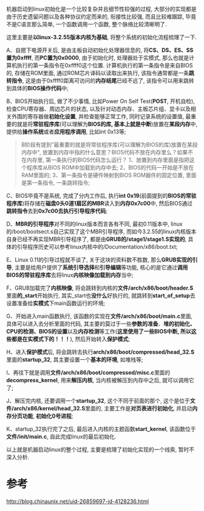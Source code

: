 机器启动到linux初始化是一个比较复杂并且细节性较强的过程, 大部分的实现都是由于历史遗留问题以及各种协议约定而来的, 衔接性比较强, 而且比较难跟踪, 毕竟不是C语言那么简单, 一个函数调用一个函数, 整个脉络比较清晰明了. 

这里主要是**以linux-3.2.55版本内核为基础**, 将整个系统的初始化流程梳理了一下. 

A、自摁下电源开关后, 是由主板自动初始化处理器信息的, 将**CS、DS、ES、SS置为0xffff**, 而**PC置为0x0000**, 由于初始化时, 处理器处于实模式, 那么也就是计算机执行的第一条指令在0xffff0这个位置. 计算机执行的第一条指令是来自BIOS的, 存储在ROM里面, 通过ROM芯片译码以读取出来执行, 该指令通常都是一条**跳转指令**, 这是由于0xffff0距离可访问的**内存结尾**已经不远了, 该指令可以用来跳转到具体的**BIOS操作代码**中; 

B、BIOS开始执行后, 做了不少事情, 比如Power On Self Test(**POST**, 开机自检), 检查CPU寄存器、周边芯片的状态, 以及针对动态内存、主板芯片组、显卡以及相关外围的寄存器做**初始化设置**, 并检查能够正常工作, 同时记录系统的设置值, 最重要的就是将**常驻程序库**(可以理解为**BIOS的库, 基本上就是中断**)放置在**某段内存**中, 提供给**操作系统**或者**应用程序调用**, 比如int 0x13等; 

> B阶段有提到”最重要的就是将常驻程序库(可以理解为BIOS的库)放置在某段内存中", 放置到内存中指的什么意思？BIOS代码不放在内存里么？如果不在内存里, 第一条执行的BIOS代码怎么运行？
> 1、放置到内存里面是指把这个程序库从BIOS ROM中加载到内存中去; 
> 2、BIOS的代码一开始是不放在RAM里面的; 
> 3、第一条指令是硬件映射到BIOS ROM器件的固定位置, 里面是第一条指令, 一条跳转指令; 

C、BIOS毕竟不是系统, 完成了分内工作后, 执行**int 0x19**(前面提到的**BIOS的常驻程序库**)将存储在**磁盘0头0道1扇区的MBR**读入到**内存0x7c00**中, 然后BIOS通过**跳转指令**去到**0x7c00去执行引导程序代码**; 

D、**MBR的引导程序**对不同的linux版本而言各有不同, 最初0.11版本中, linux的/boot/bootsect.s自己实现了这个MBR引导程序, 而如今3.2.55的linux内核版本自身已经不再实现MBR引导程序了, 都是由**GRUB的/stage1/stage1.S实现的**, 具体的引导程序历史可以参考linux内核中的/Documentation/x86/boot.txt; 

E、Linux 0.11的引导过程就不谈了, 关于这块的资料数不胜数, 那么**GRUB实现的引导**, 主要是给用户提供了**系统引导选择**和**引导编辑**等功能, 核心的是它通过**调用BIOS的常驻程序库**去将linux**内核映像加载到内存**当中; 

F、GRUB加载完了**内核映像**, 将会跳转到内核的**文件/arch/x86/boot/header.S**里面**的\_start**开始执行, 其实\_start也**没什么**好执行的, 就跳转到**start\_of\_setup**去设置准备给**实模式**下main函数运行的环境; 

G、开始进入main函数执行, 该函数的实现在**文件/arch/x86/boot/main.c**里面, 具体可以进入去分析里面的代码, 其主要的莫过于一些**参数的准备**、**堆的初始化、CPU的检测、BIOS的设置**以及**内存检测**等工作(**这里使用了一些BIOS中断, 所以这些都是在实模式下的！！！**), 然后开始转入**保护模式**; 

H、进入**保护模式**后, 将会跳转去执行**arch/x86/boot/compressed/head\_32.S**里面的**startup\_32**, 其主要设置一个**基本的环境**, 如堆栈等; 

I、再往下就是调用**文件/arch/x86/boot/compressed/misc.c**里面的**decompress\_kernel**, 用来**解压内核**, 当内核被解压到内存中之后, 就可以调用它了; 

J、解压完内核, 还要调用一个**startup\_32**, 这个不同于前面的那个, 这个是位于**文件/arch/x86/kernel/head\_32.S**里面的, 主要工作是**对页表进行初始化**, 并启动**内存分页功能**, **初始化0号进程**; 

K、startup\_32执行完了之后, 最后进入内核的主题函数**start\_kernel**, 该函数位于**文件/init/main.c**, 自此完成linux的最后初始化. 

以上就是机器启动linux的整个过程, 主要是梳理了初始化实现的一个线索, 暂时不深入分析. 

# 参考

http://blog.chinaunix.net/uid-26859697-id-4128236.html